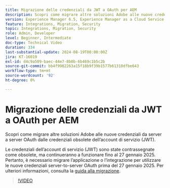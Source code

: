 ```yaml
---
title: Migrazione delle credenziali da JWT a OAuth per AEM
description: Scopri come migrare altre soluzioni Adobe alle nuove credenziali server-to-server OAuth.
version: Experience Manager 6.5, Experience Manager as a Cloud Service
feature: Integrations, Migration, Security
topic: Integrations, Migration, Security
role: Admin, Developer
level: Beginner, Intermediate
doc-type: Technical Video
duration: 334
last-substantial-update: 2024-08-19T00:00:00Z
jira: KT-16019
exl-id: d4c9a509-baec-44e7-8b0b-6b469c1b5c2b
source-git-commit: bb4f9982263a15f18b9f39b1577b61310dfbe643
workflow-type: tm+mt
source-wordcount: '92'
ht-degree: 0%

---
```


# Migrazione delle credenziali da JWT a OAuth per AEM

Scopri come migrare altre soluzioni Adobe alle nuove credenziali da server a server OAuth dalle credenziali obsolete dell’account di servizio (JWT).

Le credenziali dell’account di servizio (JWT) sono state contrassegnate come obsolete, ma continueranno a funzionare fino al 27 gennaio 2025. Pertanto, è necessario migrare l’applicazione o l’integrazione per utilizzare le nuove credenziali server-to-server OAuth prima del 27 gennaio 2025. Per ulteriori informazioni, consulta la [guida alla migrazione](https://developer.adobe.com/developer-console/docs/guides/authentication/ServerToServerAuthentication/migration).


>[!VIDEO](https://video.tv.adobe.com/v/3432960/?learn=on)
